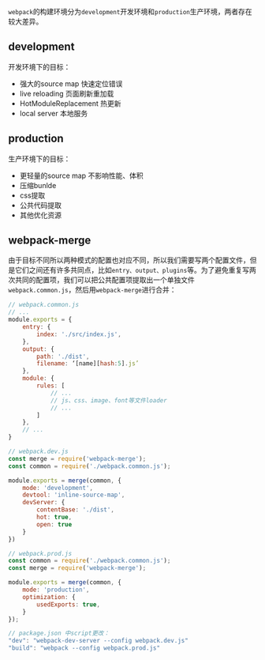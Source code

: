 `webpack`的构建环境分为`development`开发环境和`production`生产环境，两者存在较大差异。
## development
开发环境下的目标：
  - 强大的source map 快速定位错误
  - live reloading 页面刷新重加载
  - HotModuleReplacement 热更新
  - local server 本地服务
## production
生产环境下的目标：
- 更轻量的source map 不影响性能、体积
- 压缩bunlde
- css提取
- 公共代码提取
- 其他优化资源

## webpack-merge
由于目标不同所以两种模式的配置也对应不同，所以我们需要写两个配置文件，但是它们之间还有许多共同点，比如`entry、output、plugins`等。为了避免重复写两次共同的配置项，我们可以把公共配置项提取出一个单独文件`webpack.common.js`，然后用`webpack-merge`进行合并：
```js
// webpack.common.js
// ...
module.exports = {
    entry: {
        index: './src/index.js',
    },
    output: {
        path: './dist',
        filename: ‘[name][hash:5].js’
    },
    module: {
        rules: [
            // ...
            // js、css、image、font等文件loader
            // ...
        ]
    },
    // ...
}

// webpack.dev.js
const merge = require('webpack-merge');
const common = require('./webpack.common.js');

module.exports = merge(common, {
    mode: 'development',
    devtool: 'inline-source-map',
    devServer: {
        contentBase: './dist',
        hot: true,
        open: true
    }
})

// webpack.prod.js
const common = require('./webpack.common.js');
const merge = require('webpack-merge');

module.exports = merge(common, {
    mode: 'production',
    optimization: {
        usedExports: true,
    }
});

// package.json 中script更改：
"dev": "webpack-dev-server --config webpack.dev.js"
"build": "webpack --config webpack.prod.js"

```
